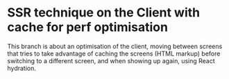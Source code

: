 # SSR technique on the Client with cache for perf optimisation

This branch is about an optimisation of the client, moving between screens that tries to take advantage of caching the screens (HTML markup) before switching to a different screen, and when showing up again, using React hydration.
